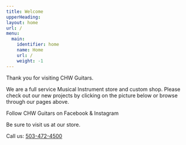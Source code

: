 ```yaml
---
title: Welcome
upperHeading:
layout: home
url: /
menu:
  main:
    identifier: home
    name: Home
    url: /
    weight: -1
---
```

Thank you for visiting CHW Guitars.

We are a full service Musical Instrument store and custom shop.
Please check out our new projects by clicking on the picture below or browse through our pages above.

Follow CHW Guitars on Facebook & Instagram

Be sure to visit us at our store.

Call us: <a href="tel:503.472.4500">503-472-4500</a>